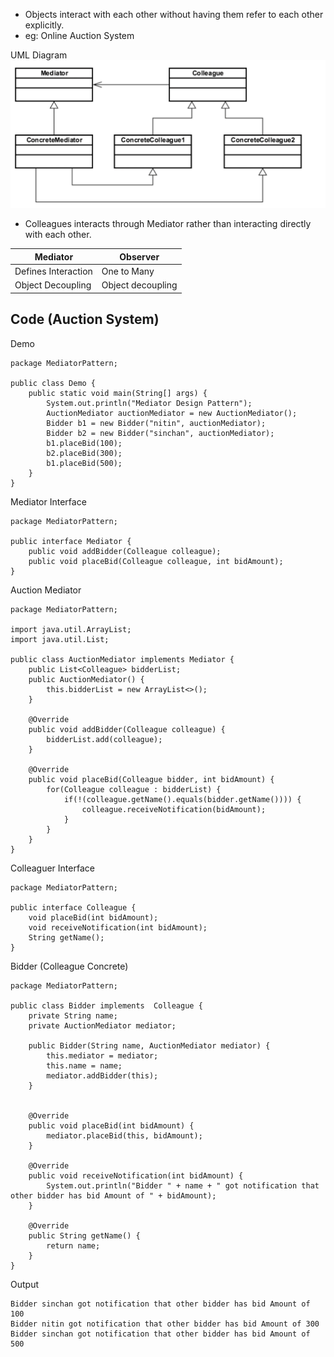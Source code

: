 - Objects interact with each other without having them refer to each other explicitly.
- eg: Online Auction System

UML Diagram
![](attachements/Pasted%20image%2020240922145116.png)
- Colleagues interacts through Mediator rather than interacting directly with each other.

| Mediator            | Observer          |
| ------------------- | ----------------- |
| Defines Interaction | One to Many       |
| Object Decoupling   | Object decoupling |

## Code (Auction System)

Demo
```
package MediatorPattern;  
  
public class Demo {  
    public static void main(String[] args) {  
        System.out.println("Mediator Design Pattern");  
        AuctionMediator auctionMediator = new AuctionMediator();  
        Bidder b1 = new Bidder("nitin", auctionMediator);  
        Bidder b2 = new Bidder("sinchan", auctionMediator);  
        b1.placeBid(100);  
        b2.placeBid(300);  
        b1.placeBid(500);  
    }  
}

```


Mediator Interface
```
package MediatorPattern;  
  
public interface Mediator {  
    public void addBidder(Colleague colleague);  
    public void placeBid(Colleague colleague, int bidAmount);  
}
```

Auction Mediator
```
package MediatorPattern;  
  
import java.util.ArrayList;  
import java.util.List;  
  
public class AuctionMediator implements Mediator {  
    public List<Colleague> bidderList;  
    public AuctionMediator() {  
        this.bidderList = new ArrayList<>();  
    }  
  
    @Override  
    public void addBidder(Colleague colleague) {  
        bidderList.add(colleague);  
    }  
  
    @Override  
    public void placeBid(Colleague bidder, int bidAmount) {  
        for(Colleague colleague : bidderList) {  
            if(!(colleague.getName().equals(bidder.getName()))) {  
                colleague.receiveNotification(bidAmount);  
            }  
        }  
    }  
}
```

Colleaguer Interface
```
package MediatorPattern;  
  
public interface Colleague {  
    void placeBid(int bidAmount);  
    void receiveNotification(int bidAmount);  
    String getName();  
}

```

Bidder (Colleague Concrete)
```
package MediatorPattern;  
  
public class Bidder implements  Colleague {  
    private String name;  
    private AuctionMediator mediator;  
  
    public Bidder(String name, AuctionMediator mediator) {  
        this.mediator = mediator;  
        this.name = name;  
        mediator.addBidder(this);  
    }  
  
  
    @Override  
    public void placeBid(int bidAmount) {  
        mediator.placeBid(this, bidAmount);  
    }  
  
    @Override  
    public void receiveNotification(int bidAmount) {  
        System.out.println("Bidder " + name + " got notification that other bidder has bid Amount of " + bidAmount);  
    }  
  
    @Override  
    public String getName() {  
        return name;  
    }  
}
```

Output
```
Bidder sinchan got notification that other bidder has bid Amount of 100
Bidder nitin got notification that other bidder has bid Amount of 300
Bidder sinchan got notification that other bidder has bid Amount of 500
```